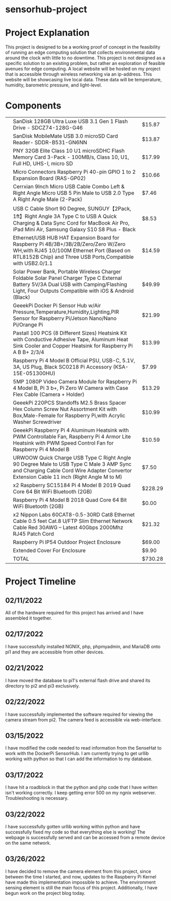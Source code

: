 # sensorhub-project
#  Project Explanation
This project is designed to be a working proof of concept in the feasibility of running an edge computing solution that collects environmental data around the clock with little to no downtime. This project is not designed as a specific solution to an existing problem, but rather an exploration of feasible avenues for edge computing.
A local website will be hosted on my project that is accessible through wireless networking via an ip-address. This website will be showcasing live local data. These data will be temperature, humidity, barometric pressure, and light-level.

# Components
|     |     |     |
| --- | --- | --- |
|     | SanDisk 128GB Ultra Luxe USB 3.1 Gen 1 Flash Drive - SDCZ74-128G-G46 | $15.87 |
|     | SanDisk MobileMate USB 3.0 microSD Card Reader- SDDR-B531-GN6NN | $13.87 |
|     | PNY 32GB Elite Class 10 U1 microSDHC Flash Memory Card 3-Pack - 100MB/s, Class 10, U1, Full HD, UHS-I, micro SD | $17.99 |
|     | Micro Connectors Raspberry Pi 40-pin GPIO 1 to 2 Expansion Board (RAS-GP02) | $10.66 |
|     | Cerrxian 9Inch Micro USB Cable Combo Left & Right Angle Micro USB 5 Pin Male to USB 2.0 Type A Right Angle Male (2-Pack) | $7.46 |
|     | USB C Cable Short 90 Degree, SUNGUY【2Pack, 1ft】Right Angle 3A Type C to USB A Quick Charging & Data Sync Cord for MacBook Air Pro, iPad Mini Air, Samsung Galaxy S10 S8 Plus - Black | $8.53 |
|     | Ethernet/USB HUB HAT Expansion Board for Raspberry Pi 4B/3B+/3B/2B/Zero/Zero W/Zero WH,with RJ45 10/100M Ethernet Port (Based on RTL8152B Chip) and Three USB Ports,Compatible with USB2.0/1.1 | $14.59 |
|     | Solar Power Bank, Portable Wireless Charger Foldable Solar Panel Charger Type C External Battery 5V/3A Dual USB with Camping/Flashing Light, Four Outputs Compatible with iOS & Android (Black) | $49.99 |
|     | GeeekPi Docker Pi Sensor Hub w/Air Pressure,Temperature,Humidity,Lighting,PIR Sensor for Raspberry Pi/Jetson Nano/Nano Pi/Orange Pi | $21.99 |
|     | Pastall 100 PCS (8 Different Sizes) Heatsink Kit with Conductive Adhesive Tape, Aluminum Heat Sink Cooler and Copper Heatsink for Raspberry Pi A B B+ 2/3/4 | $13.99 |
|     | Raspberry Pi 4 Model B Official PSU, USB-C, 5.1V, 3A, US Plug, Black SC0218 Pi Accessory (KSA-15E-051300HU) | $7.99 |
|     | 5MP 1080P Video Camera Module for Raspberry Pi 4 Model B, Pi 3 b+, Pi Zero W Camera with Case Flex Cable (Camera + Holder) | $13.29 |
|     | GeeekPi 220PCS Standoffs M2.5 Brass Spacer Hex Column Screw Nut Assortment Kit with Box,Male-Female for Raspberry Pi,with Acrylic Washer Screwdriver | $10.99 |
|     | GeeekPi Raspberry Pi 4 Aluminum Heatsink with PWM Controllable Fan, Raspberry Pi 4 Armor Lite Heatsink with PWM Speed Control Fan for Raspberry Pi 4 Model B | $10.59 |
|     | URWOOW Quick Charge USB Type C Right Angle 90 Degree Male to USB Type C Male 3 AMP Sync and Charging Cable Cord Wire Adapter Convertor Extension Cable 11 inch (Right Angle M to M) | $7.50 |
|     | x2 Raspberry SC15184 Pi 4 Model B 2019 Quad Core 64 Bit WiFi Bluetooth (2GB) | $228.29 |
|     | Raspberry Pi 4 Model B 2018 Quad Core 64 Bit WiFi Bluetooth (2GB) | $0.00 |
|     | x2 Nippon Labs 60CAT8-0.5-30RD Cat8 Ethernet Cable 0.5 feet Cat.8 U/FTP Slim Ethernet Network Cable Red 30AWG – Latest 40Gbps 2000Mhz RJ45 Patch Cord | $21.32 |
|     | Raspberry Pi IP54 Outdoor Project Enclosure | $69.00 |
|     | Extended Cover For Enclosure | $9.90 |
|     | TOTAL | $730.28 |

# Project Timeline
## 02/11/2022
All of the hardware required for this project has arrived and I have assembled it together.
## 02/17/2022
I have successfully installed NGNIX, php, phpmyadmin, and MariaDB onto pi1 and they are accessible from other devices.
## 02/21/2022
I have moved the database to pi1's external flash drive and shared its directory to pi2 and pi3 exclusively.
## 02/22/2022
I have successfully implemented the software required for viewing the camera stream from pi2. The camera feed is accessible via web-interface.
## 03/15/2022
I have modified the code needed to read information from the SenseHat to work with the DockerPi SensorHub.
I am currently trying to get urllib working with python so that I can add the information to my database.
## 03/17/2022
I have hit a roadblock in that the python and php code that I have written isn't working correctly. I keep getting error 500 on my ngnix webserver. Troubleshooting is necessary.
## 03/22/2022
I have successfully gotten urllib working within python and have successfully fixed my code so that everything else is working!
The webpage is successfully served and can be accessed from a remote device on the same network.
## 03/26/2022
I have decided to remove the camera element from this project, since between the time I started, and now, updates to the Raspberry Pi Kernel have made this implementation impossible to achieve. The environment sensing element is still the main focus of this project. Additionally, I have begun work on the project blog today.

